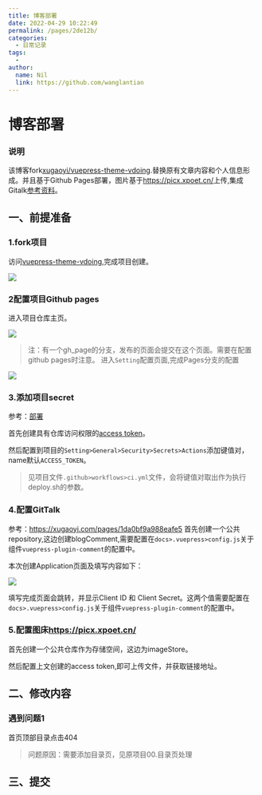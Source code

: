 ```yaml
---
title: 博客部署
date: 2022-04-29 10:22:49
permalink: /pages/2de12b/
categories:
  - 日常记录
tags:
  - 
author: 
  name: Nil
  link: https://github.com/wanglantian
---
```


# 博客部署

### 说明

该博客fork[xugaoyi/vuepress-theme-vdoing](https://github.com/xugaoyi/vuepress-theme-vdoing,'vuepress-theme-vdoing').替换原有文章内容和个人信息形成。并且基于Github Pages部署，图片基于<https://picx.xpoet.cn/>上传,集成Gitalk[参考资料](https://xugaoyi.com/pages/1da0bf9a988eafe5)。

## 一、前提准备

### 1.fork项目
访问[vuepress-theme-vdoing](https://github.com/xugaoyi/vuepress-theme-vdoing),完成项目创建。

![](https://cdn.jsdelivr.net/gh/wanglantian/imageStore@master/微信图片_20220429111820.zdg8sc9pygw.webp)

### 2配置项目Github pages

进入项目仓库主页。

![](https://cdn.jsdelivr.net/gh/wanglantian/imageStore@master/20220429112710.1cgekb03vy4g.webp)
> 注：有一个gh_page的分支，发布的页面会提交在这个页面。需要在配置github pages时注意。
进入`Setting`配置页面,完成Pages分支的配置

![](https://cdn.jsdelivr.net/gh/wanglantian/imageStore@master/20220429113121.28l5qxy0cphc.webp)

### 3.添加项目secret
参考：[部署](https://doc.xugaoyi.com/pages/0fc1d2/#_2-%E4%BD%BF%E7%94%A8github-action%E8%87%AA%E5%8A%A8%E6%8C%81%E7%BB%AD%E9%9B%86%E6%88%90)

首先创建具有仓库访问权限的[access token](https://docs.github.com/en/authentication/keeping-your-account-and-data-secure/creating-a-personal-access-token)。

然后配置到项目的`Setting>General>Security>Secrets>Actions`添加键值对，name默认`ACCESS_TOKEN`。
>见项目文件`.github>workflows>ci.yml`文件，会将键值对取出作为执行deploy.sh的参数。

### 4.配置GitTalk

参考：<https://xugaoyi.com/pages/1da0bf9a988eafe5>
首先创建一个公共repository,这边创建blogComment,需要配置在`docs>.vuepress>config.js`关于组件`vuepress-plugin-comment`的配置中。

本次创建Application页面及填写内容如下：

![](https://cdn.jsdelivr.net/gh/wanglantian/imageStore@master/20220429113730.2w41qygw5mg0.webp)

填写完成页面会跳转，并显示Client ID 和 Client Secret。这两个值需要配置在`docs>.vuepress>config.js`关于组件`vuepress-plugin-comment`的配置中。

### 5.配置图床<https://picx.xpoet.cn/>

首先创建一个公共仓库作为存储空间，这边为imageStore。

然后配置上文创建的access token,即可上传文件，并获取链接地址。

## 二、修改内容

### 遇到问题1

首页顶部目录点击404
>问题原因：需要添加目录页，见原项目00.目录页处理

## 三、提交
